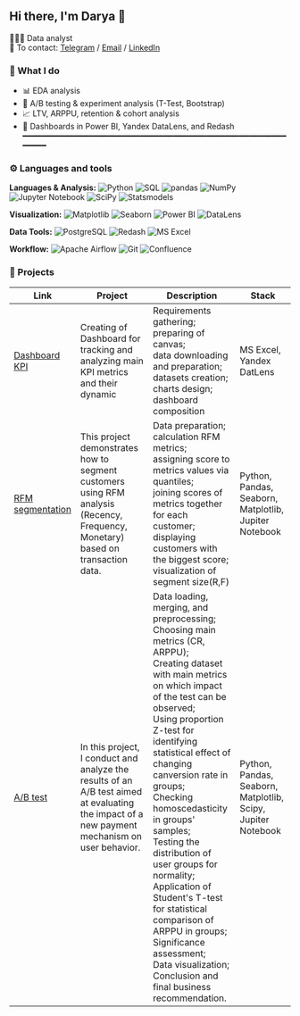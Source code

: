 ## Hi there, I'm Darya 👋

👩🏻‍💻 Data analyst  
📩 To contact: [Telegram](https://t.me/kotdash31) / [Email](mailto:kotdarya00@gmail.com) / [LinkedIn](www.linkedin.com/in/darya-kot-54b55a36a)


### 🚀 What I do
- 📊 EDA analysis
- 🧪 A/B testing & experiment analysis (T-Test, Bootstrap)
- 📈 LTV, ARPPU, retention & cohort analysis
- 📌 Dashboards in Power BI, Yandex DataLens, and Redash
━━━━━━━━━━━━━━━━━━━━━━━━━━━━━━━━━━━━━━━━━━━━━━━━━━━━━━━━━━━━━

###  ⚙️ Languages and tools 


**Languages & Analysis:** 
![Python](https://img.shields.io/badge/Python-3776AB?style=for-the-badge&logo=python&logoColor=white)
![SQL](https://img.shields.io/badge/SQL-4479A1?style=for-the-badge&logo=postgresql&logoColor=white)
![pandas](https://img.shields.io/badge/Pandas-150458?style=for-the-badge&logo=pandas&logoColor=white)
![NumPy](https://img.shields.io/badge/Numpy-013243?style=for-the-badge&logo=numpy&logoColor=white)
![Jupyter Notebook](https://img.shields.io/badge/Jupyter-F37626?style=for-the-badge&logo=jupyter&logoColor=white)
![SciPy](https://img.shields.io/badge/SciPy-8CAAE6?style=for-the-badge&logo=scipy&logoColor=white)
![Statsmodels](https://img.shields.io/badge/Statsmodels-3A8F66?style=for-the-badge&logoColor=white)


**Visualization:** 
![Matplotlib](https://img.shields.io/badge/Matplotlib-11557C?style=for-the-badge)
![Seaborn](https://img.shields.io/badge/Seaborn-2D3F6C?style=for-the-badge)
![Power BI](https://img.shields.io/badge/PowerBI-F2C811?style=for-the-badge&logo=powerbi&logoColor=black)
![DataLens](https://img.shields.io/badge/Yandex%20DataLens-FFCC00?style=for-the-badge&logo=yandex&logoColor=black)


**Data Tools:**
![PostgreSQL](https://img.shields.io/badge/PostgreSQL-336791?style=for-the-badge&logo=postgresql&logoColor=white)
![Redash](https://img.shields.io/badge/Redash-EF3F33?style=for-the-badge)
![MS Excel](https://img.shields.io/badge/Excel-217346?style=for-the-badge&logo=microsoft-excel&logoColor=white)

**Workflow:** 
![Apache Airflow](https://img.shields.io/badge/Apache%20Airflow-017CEE?style=for-the-badge&logo=apacheairflow&logoColor=white)
![Git](https://img.shields.io/badge/Git-F05032?style=for-the-badge&logo=git&logoColor=white)
![Confluence](https://img.shields.io/badge/Confluence-172B4D?style=for-the-badge&logo=confluence&logoColor=white)


### 📑 Projects 

 |Link         | Project         |Description  |Stack |
|--------------|--------------|------------------|-----------------------|
|[Dashboard KPI](https://github.com/Kotdash31/dashboard)|Creating of Dashboard for tracking and analyzing main KPI metrics and their dynamic| Requirements gathering;<br> preparing of canvas;<br> data downloading and preparation;<br> datasets creation;<br> charts design;<br> dashboard composition|MS Excel, Yandex DatLens|
|[RFM segmentation](https://github.com/Kotdash31/RFM-segmentation)|This project demonstrates how to segment customers using RFM analysis (Recency, Frequency, Monetary) based on transaction data.|Data preparation;<br>  calculation RFM metrics;<br>assigning score to metrics values via quantiles;<br>joining scores of metrics together for each customer;<br> displaying customers with the biggest score;<br> visualization of segment size(R,F)|Python, Pandas, Seaborn, Matplotlib, Jupiter Notebook|
|[A/B test](https://github.com/Kotdash31/A-B-test/tree/main)|In this project, I conduct and analyze the results of an A/B test aimed at evaluating the impact of a new payment mechanism on user behavior.|Data loading, merging, and preprocessing;<br>Choosing main metrics (CR, ARPPU);<br>Creating dataset with main metrics on which impact of the test can be observed;<br>Using proportion Z-test for identifying statistical effect of changing canversion rate in groups;<br>Checking homoscedasticity in groups' samples;<br>Testing the distribution of user groups for normality;<br>Application of Student's T-test for statistical comparison of ARPPU in groups;<br>Significance assessment;<br>Data visualization;<br>Conclusion and final business recommendation.|Python, Pandas, Seaborn, Matplotlib, Scipy, Jupiter Notebook|










